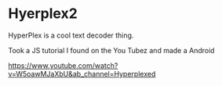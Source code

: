 # Hyerplex2
HyperPlex is a cool text decoder thing.

Took a JS tutorial I found on the You Tubez and made a Android 


https://www.youtube.com/watch?v=W5oawMJaXbU&ab_channel=Hyperplexed
